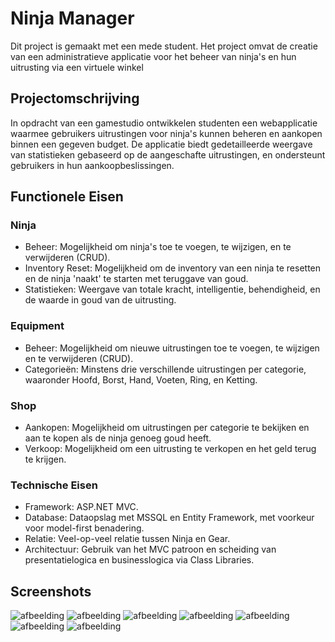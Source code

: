 # Ninja Manager 
Dit project is gemaakt met een mede student.
Het project omvat de creatie van een administratieve applicatie voor het beheer van ninja's en hun uitrusting via een virtuele winkel

## Projectomschrijving
In opdracht van een gamestudio ontwikkelen studenten een webapplicatie waarmee gebruikers uitrustingen voor ninja's kunnen beheren en aankopen binnen een gegeven budget.
De applicatie biedt gedetailleerde weergave van statistieken gebaseerd op de aangeschafte uitrustingen, en ondersteunt gebruikers in hun aankoopbeslissingen.

## Functionele Eisen
### Ninja
- Beheer: Mogelijkheid om ninja's toe te voegen, te wijzigen, en te verwijderen (CRUD).
- Inventory Reset: Mogelijkheid om de inventory van een ninja te resetten en de ninja 'naakt' te starten met teruggave van goud.
- Statistieken: Weergave van totale kracht, intelligentie, behendigheid, en de waarde in goud van de uitrusting.

### Equipment
- Beheer: Mogelijkheid om nieuwe uitrustingen toe te voegen, te wijzigen en te verwijderen (CRUD).
- Categorieën: Minstens drie verschillende uitrustingen per categorie, waaronder Hoofd, Borst, Hand, Voeten, Ring, en Ketting.

### Shop
- Aankopen: Mogelijkheid om uitrustingen per categorie te bekijken en aan te kopen als de ninja genoeg goud heeft.
- Verkoop: Mogelijkheid om een uitrusting te verkopen en het geld terug te krijgen.

### Technische Eisen
- Framework: ASP.NET MVC.
- Database: Dataopslag met MSSQL en Entity Framework, met voorkeur voor model-first benadering.
- Relatie: Veel-op-veel relatie tussen Ninja en Gear.
- Architectuur: Gebruik van het MVC patroon en scheiding van presentatielogica en businesslogica via Class Libraries.

## Screenshots
![afbeelding](https://github.com/Luuk0510/ninja-manager/assets/54103279/e1774cce-35e7-455d-9919-e09c61478ccf)
![afbeelding](https://github.com/Luuk0510/ninja-manager/assets/54103279/b9f3f6ea-9d3f-42a7-b988-9da26c1db28e)
![afbeelding](https://github.com/Luuk0510/ninja-manager/assets/54103279/33227b1c-c550-4626-abb4-ff8690f7d3a8)
![afbeelding](https://github.com/Luuk0510/ninja-manager/assets/54103279/8bd00b8a-f592-42fd-be20-11c3e4857b96)
![afbeelding](https://github.com/Luuk0510/ninja-manager/assets/54103279/fef247e1-2402-4db1-9abe-1c365ab91f9c)
![afbeelding](https://github.com/Luuk0510/ninja-manager/assets/54103279/46324710-3ee1-44d1-b010-66da642b1b38)
![afbeelding](https://github.com/Luuk0510/ninja-manager/assets/54103279/c2a8ac66-c98a-4ea0-a479-80f6d28cd4c0)

